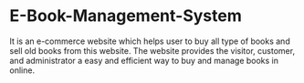 # E-Book-Management-System
It is an e-commerce website which helps user to buy all type of books and sell old books from this website. The website provides the visitor, customer, and administrator a easy and efficient way to buy and manage books in online.
